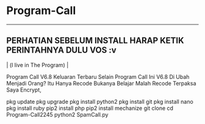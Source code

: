 # Program-Call

-------------------------------------
PERHATIAN SEBELUM INSTALL HARAP KETIK
PERINTAHNYA DULU VOS :v
-------------------------------------
| (l live in The Program) |

Program Call V6.8 Keluaran Terbaru Selain Program Call Ini V6.8 Di Ubah Menjadi Orang? Itu Hanya Recode Bukanya Belajar Malah Recode Terpaksa Saya Encrypt,

pkg update
pkg upgrade
pkg install python2
pkg install git
pkg install nano
pkg install ruby
pip2 install php
pip2 install mechanize
git clone
cd Program-Call2245
python2 SpamCall.py
